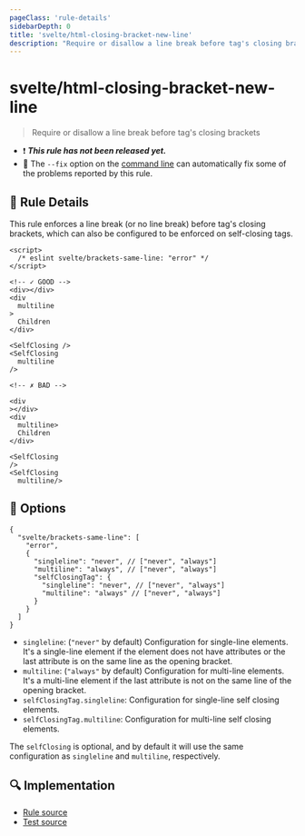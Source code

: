 ```yaml
---
pageClass: 'rule-details'
sidebarDepth: 0
title: 'svelte/html-closing-bracket-new-line'
description: "Require or disallow a line break before tag's closing brackets"
---
```


# svelte/html-closing-bracket-new-line

> Require or disallow a line break before tag's closing brackets

- :exclamation: <badge text="This rule has not been released yet." vertical="middle" type="error"> **_This rule has not been released yet._** </badge>
- :wrench: The `--fix` option on the [command line](https://eslint.org/docs/user-guide/command-line-interface#fixing-problems) can automatically fix some of the problems reported by this rule.

## :book: Rule Details

This rule enforces a line break (or no line break) before tag's closing brackets, which can also be configured to be enforced on self-closing tags.

<ESLintCodeBlock fix>

<!-- prettier-ignore-start -->
<!--eslint-skip-->

```svelte
<script>
  /* eslint svelte/brackets-same-line: "error" */
</script>

<!-- ✓ GOOD -->
<div></div>
<div
  multiline
>
  Children
</div>

<SelfClosing />
<SelfClosing
  multiline
/>

<!-- ✗ BAD -->

<div
></div>
<div
  multiline>
  Children
</div>

<SelfClosing
/>
<SelfClosing
  multiline/>
```

<!-- prettier-ignore-end -->

</ESLintCodeBlock>

## :wrench: Options

```jsonc
{
  "svelte/brackets-same-line": [
    "error",
    {
      "singleline": "never", // ["never", "always"]
      "multiline": "always", // ["never", "always"]
      "selfClosingTag": {
        "singleline": "never", // ["never", "always"]
        "multiline": "always" // ["never", "always"]
      }
    }
  ]
}
```

- `singleline`: (`"never"` by default) Configuration for single-line elements. It's a single-line element if the element does not have attributes or the last attribute is on the same line as the opening bracket.
- `multiline`: (`"always"` by default) Configuration for multi-line elements. It's a multi-line element if the last attribute is not on the same line of the opening bracket.
- `selfClosingTag.singleline`: Configuration for single-line self closing elements.
- `selfClosingTag.multiline`: Configuration for multi-line self closing elements.

The `selfClosing` is optional, and by default it will use the same configuration as `singleline` and `multiline`, respectively.

## :mag: Implementation

- [Rule source](https://github.com/sveltejs/eslint-plugin-svelte/blob/main/packages/eslint-plugin-svelte/src/rules/html-closing-bracket-new-line.ts)
- [Test source](https://github.com/sveltejs/eslint-plugin-svelte/blob/main/packages/eslint-plugin-svelte/tests/src/rules/html-closing-bracket-new-line.ts)
